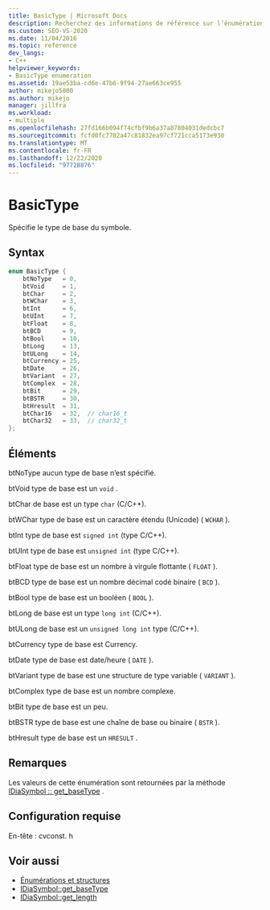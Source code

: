```yaml
---
title: BasicType | Microsoft Docs
description: Recherchez des informations de référence sur l’énumération BasicType, qui spécifie le type de base d’un symbole dans le kit de développement logiciel (SDK) debug interface Access de Visual Studio.
ms.custom: SEO-VS-2020
ms.date: 11/04/2016
ms.topic: reference
dev_langs:
- C++
helpviewer_keywords:
- BasicType enumeration
ms.assetid: 19ae53ba-cd6e-47b6-9f94-27ae663ce955
author: mikejo5000
ms.author: mikejo
manager: jillfra
ms.workload:
- multiple
ms.openlocfilehash: 27fd166b094f74cfbf9b6a37a87804031dedcbc7
ms.sourcegitcommit: fcfd0fc7702a47c81832ea97cf721cca5173e930
ms.translationtype: MT
ms.contentlocale: fr-FR
ms.lasthandoff: 12/22/2020
ms.locfileid: "97728876"
---
```

# <a name="basictype"></a>BasicType
Spécifie le type de base du symbole.

## <a name="syntax"></a>Syntax

```C++
enum BasicType {
    btNoType   = 0,
    btVoid     = 1,
    btChar     = 2,
    btWChar    = 3,
    btInt      = 6,
    btUInt     = 7,
    btFloat    = 8,
    btBCD      = 9,
    btBool     = 10,
    btLong     = 13,
    btULong    = 14,
    btCurrency = 25,
    btDate     = 26,
    btVariant  = 27,
    btComplex  = 28,
    btBit      = 29,
    btBSTR     = 30,
    btHresult  = 31,
    btChar16   = 32,  // char16_t
    btChar32   = 33,  // char32_t
};
```

## <a name="elements"></a>Éléments
btNoType aucun type de base n’est spécifié.

btVoid type de base est un `void` .

btChar de base est un type `char` (C/C++).

btWChar type de base est un caractère étendu (Unicode) ( `WCHAR` ).

btInt type de base est `signed int` (type C/C++).

btUInt type de base est `unsigned int` (type C/C++).

btFloat type de base est un nombre à virgule flottante ( `FLOAT` ).

btBCD type de base est un nombre décimal codé binaire ( `BCD` ).

btBool type de base est un booléen ( `BOOL` ).

btLong de base est un type `long int` (C/C++).

btULong de base est un `unsigned long int` type (C/C++).

btCurrency type de base est Currency.

btDate type de base est date/heure ( `DATE` ).

btVariant type de base est une structure de type variable ( `VARIANT` ).

btComplex type de base est un nombre complexe.

btBit type de base est un peu.

btBSTR type de base est une chaîne de base ou binaire ( `BSTR` ).

btHresult type de base est un `HRESULT` .

## <a name="remarks"></a>Remarques
Les valeurs de cette énumération sont retournées par la méthode [IDiaSymbol :: get_baseType](../../debugger/debug-interface-access/idiasymbol-get-basetype.md) .

## <a name="requirements"></a>Configuration requise
En-tête : cvconst. h

## <a name="see-also"></a>Voir aussi
- [Énumérations et structures](../../debugger/debug-interface-access/enumerations-and-structures.md)
- [IDiaSymbol::get_baseType](../../debugger/debug-interface-access/idiasymbol-get-basetype.md)
- [IDiaSymbol::get_length](../../debugger/debug-interface-access/idiasymbol-get-length.md)
